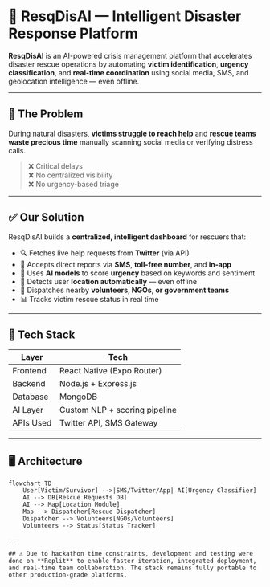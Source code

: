 # 🛟 ResqDisAI — Intelligent Disaster Response Platform

**ResqDisAI** is an AI-powered crisis management platform that accelerates disaster rescue operations by automating **victim identification**, **urgency classification**, and **real-time coordination** using social media, SMS, and geolocation intelligence — even offline.

---

## 🚨 The Problem

During natural disasters, **victims struggle to reach help** and **rescue teams waste precious time** manually scanning social media or verifying distress calls.

> ❌ Critical delays  
> ❌ No centralized visibility  
> ❌ No urgency-based triage

---

## ✅ Our Solution

ResqDisAI builds a **centralized, intelligent dashboard** for rescuers that:

- 🔍 Fetches live help requests from **Twitter** (via API)
- 📩 Accepts direct reports via **SMS**, **toll-free number**, and **in-app**
- 🧠 Uses **AI models** to score **urgency** based on keywords and sentiment
- 📍 Detects user **location automatically** — even offline
- 🚨 Dispatches nearby **volunteers, NGOs, or government teams**
- 📊 Tracks victim rescue status in real time

---

## 🔧 Tech Stack

| Layer          | Tech                                 |
|----------------|--------------------------------------|
| Frontend       | React Native (Expo Router)           |
| Backend        | Node.js + Express.js                 |
| Database       | MongoDB                              |
| AI Layer       | Custom NLP + scoring pipeline        |
| APIs Used      | Twitter API, SMS Gateway             |

---

## 🖥️ Architecture

```mermaid
flowchart TD
    User[Victim/Survivor] -->|SMS/Twitter/App| AI[Urgency Classifier]
    AI --> DB[Rescue Requests DB]
    AI --> Map[Location Module]
    Map --> Dispatcher[Rescue Dispatcher]
    Dispatcher --> Volunteers[NGOs/Volunteers]
    Volunteers --> Status[Status Tracker]

---

## ⚠️ Due to hackathon time constraints, development and testing were done on **Replit** to enable faster iteration, integrated deployment, and real-time team collaboration. The stack remains fully portable to other production-grade platforms.




